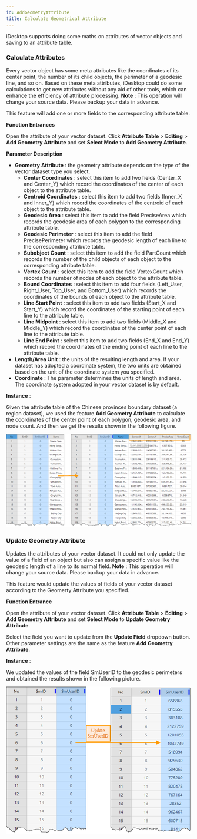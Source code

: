 ```yaml
---
id: AddGeometryAttribute
title: Calculate Geometrical Attribute  
---  
```

iDesktop supports doing some maths on attributes of vector objects and saving to an attribute table.

### Calculate Attributes

Every vector object has some meta attributes like the coordinates of its center point, the number of its child objects, the perimeter of a geodesic line, and so on. Based on these meta attributes, iDesktop could do some calculations to get new attributes without any aid of other tools, which can enhance the efficiency of attribute processing. **Note** : This operation will change your source data. Please backup your data in advance.

This feature will add one or more fields to the corresponding attribute table.

**Function Entrances**

Open the attribute of your vector dataset. Click **Attribute Table** > **Editing** > **Add Geometry Attribute** and set **Select Mode** to **Add Geometry Attribute**.

**Parameter Description**

* **Geometry Attribute** : the geometry attribute depends on the type of the vector dataset type you select.
  * **Center Coordinates** : select this item to add two fields (Center_X and Center_Y) which record the coordinates of the center of each object to the attribute table.
  * **Centroid Coordinates** : select this item to add two fields (Inner_X and Inner_Y) which record the coordinates of the centroid of each object to the attribute table.
  * **Geodesic Area** : select this item to add the field PreciseArea which records the geodesic area of each polygon to the corresponding attribute table.
  * **Geodesic Perimeter** : select this item to add the field PrecisePerimeter which records the geodesic length of each line to the corresponding attribute table.
  * **Subobject Count** : select this item to add the field PartCount which records the number of the child objects of each object to the corresponding attribute table.
  * **Vertex Count** : select this item to add the field VertexCount which records the number of nodes of each object to the attribute table.
  * **Bound Coordinates** : select this item to add four fields (Left_User, Right_User, Top_User, and Bottom_User) which records the coordinates of the bounds of each object to the attribute table.
  * **Line Start Point** : select this item to add two fields (Start_X and Start_Y) which record the coordinates of the starting point of each line to the attribute table.
  * **Line Midpoint** : select this item to add two fields (Middle_X and Middle_Y) which record the coordinates of the center point of each line to the attribute table.
  * **Line End Point** : select this item to add two fields (End_X and End_Y) which record the coordinates of the ending point of each line to the attribute table.
* **Length/Area Unit** : the units of the resulting length and area. If your dataset has adopted a coordinate system, the two units are obtained based on the unit of the coordinate system you specified.
* **Coordinate** : The parameter determines the units of length and area. The coordinate system adopted in your vector dataset is by default.

**Instance** :

Given the attribute table of the Chinese provinces boundary dataset (a region dataset), we used the feature **Add Geometry Attribute** to calculate the coordinates of the center point of each polygon, geodesic area, and node count. And then we get the results shown in the following figure.

![](img/AddAttributeResult.png)  

  
### Update Geometry Attribute

Updates the attributes of your vector dataset. It could not only update the value of a field of an object but also can assign a specific value like the geodesic length of a line to its normal field. **Note** : This operation will change your source data. Please backup your data in advance.

This feature would update the values of fields of your vector dataset according to the Geomerty Attribute you specified.

**Function Entrance**

Open the attribute of your vector dataset. Click **Attribute Table** > **Editing** > **Add Geometry Attribute** and set **Select Mode** to **Update Geometry Attribute**.

Select the field you want to update from the **Update Field** dropdown button. Other parameter settings are the same as the feature **Add Geometry Attribute**.

**Instance** :

We updated the values of the field SmUserID to the geodesic perimeters and obtained the results shown in the following picture.

![](img/UpdateAttributeResult.png)  
